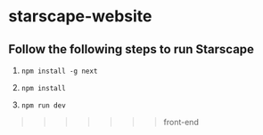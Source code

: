 
# starscape-website

## Follow the following steps to run Starscape

1. `npm install -g next`

2. `npm install`

3. `npm run dev`
>>>>>>> front-end
